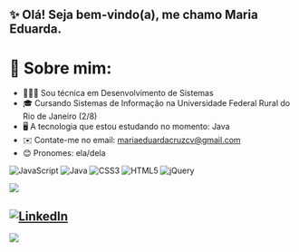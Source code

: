 ## ✨ Olá! Seja bem-vindo(a), me chamo Maria Eduarda.

# 💫 Sobre mim: <br>
- 👩🏽‍💻 Sou técnica em Desenvolvimento de Sistemas
- 🎓 Cursando Sistemas de Informação na Universidade Federal Rural do Rio de Janeiro (2/8)
- 🖥️ A tecnologia que estou estudando no momento: Java
- ✉️ Contate-me no email: mariaeduardacruzcv@gmail.com
- 😊 Pronomes: ela/dela

![JavaScript](https://img.shields.io/badge/javascript-%23323330.svg?style=for-the-badge&logo=javascript&logoColor=%23F7DF1E) ![Java](https://img.shields.io/badge/java-%23323330.svg?style=for-the-badge&logo=java&logoColor=%23F7DF1E) ![CSS3](https://img.shields.io/badge/css3-%231572B6.svg?style=for-the-badge&logo=css3&logoColor=white) ![HTML5](https://img.shields.io/badge/html5-%23E34F26.svg?style=for-the-badge&logo=html5&logoColor=white) ![jQuery](https://img.shields.io/badge/jquery-%230769AD.svg?style=for-the-badge&logo=jquery&logoColor=white) 

![](https://github-readme-stats.vercel.app/api/top-langs/?username=mariamourie&theme=midnight-purple&hide_border=false&include_all_commits=true&count_private=true&layout=compact)

[![LinkedIn](https://img.shields.io/badge/LinkedIn-%230077B5.svg?logo=linkedin&logoColor=white)](https://linkedin.com/in/maria-eduarda-cruz) 
---
[![](https://visitcount.itsvg.in/api?id=mariamourie&icon=9&color=11)](https://visitcount.itsvg.in)
